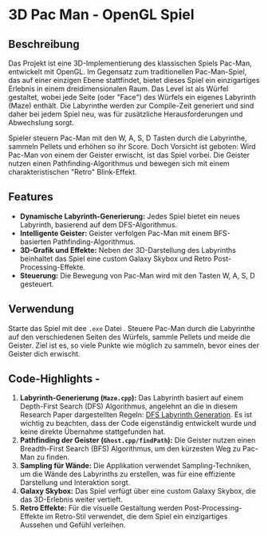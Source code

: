 # 3D Pac Man - OpenGL Spiel

## Beschreibung
Das Projekt ist eine 3D-Implementierung des klassischen Spiels Pac-Man, entwickelt mit OpenGL. Im Gegensatz zum traditionellen Pac-Man-Spiel, das auf einer einzigen Ebene stattfindet, bietet dieses Spiel ein einzigartiges Erlebnis in einem dreidimensionalen Raum. Das Level ist als Würfel gestaltet, wobei jede Seite (oder "Face") des Würfels ein eigenes Labyrinth (Maze) enthält. Die Labyrinthe werden zur Compile-Zeit generiert und sind daher bei jedem Spiel neu, was für zusätzliche Herausforderungen und Abwechslung sorgt.

Spieler steuern Pac-Man mit den W, A, S, D Tasten durch die Labyrinthe, sammeln Pellets und erhöhen so ihr Score. 
Doch Vorsicht ist geboten: Wird Pac-Man von einem der Geister erwischt, ist das Spiel vorbei. Die Geister nutzen einen Pathfinding-Algorithmus und bewegen sich mit einem charakteristischen "Retro" Blink-Effekt.

## Features
- **Dynamische Labyrinth-Generierung:** Jedes Spiel bietet ein neues Labyrinth, basierend auf dem DFS-Algorithmus.
- **Intelligente Geister:** Geister verfolgen Pac-Man mit einem BFS-basierten Pathfinding-Algorithmus.
- **3D-Grafik und Effekte:** Neben der 3D-Darstellung des Labyrinths beinhaltet das Spiel eine custom Galaxy Skybox und Retro Post-Processing-Effekte.
- **Steuerung:** Die Bewegung von Pac-Man wird mit den Tasten W, A, S, D gesteuert.

## Verwendung
Starte das Spiel mit dee `.exe` Datei . Steuere Pac-Man durch die Labyrinthe auf den verschiedenen Seiten des Würfels, sammle Pellets und meide die Geister. Ziel ist es, so viele Punkte wie möglich zu sammeln, bevor eines der Geister dich erwischt.

## Code-Highlights - 
1. **Labyrinth-Generierung (`Maze.cpp`):** Das Labyrinth basiert auf einem Depth-First Search (DFS) Algorithmus, angelehnt an die in diesem Research Paper dargestellten Regeln: [DFS Labyrinth Generation](https://people.eecs.berkeley.edu/~sequin/CS285/PROJ_06/Adarsh--Athulan/AA_report/report.html). Es ist wichtig zu beachten, dass der Code eigenständig entwickelt wurde und keine direkte Übernahme stattgefunden hat.
2. **Pathfinding der Geister (`Ghost.cpp/findPath`):** Die Geister nutzen einen Breadth-First Search (BFS) Algorithmus, um den kürzesten Weg zu Pac-Man zu finden.
3. **Sampling für Wände:** Die Applikation verwendet Sampling-Techniken, um die Wände des Labyrinths zu erstellen, was für eine effiziente Darstellung und Interaktion sorgt.
4. **Galaxy Skybox:** Das Spiel verfügt über eine custom Galaxy Skybox, die das 3D-Erlebnis weiter vertieft.
5. **Retro Effekte:** Für die visuelle Gestaltung werden Post-Processing-Effekte im Retro-Stil verwendet, die dem Spiel ein einzigartiges Aussehen und Gefühl verleihen.
